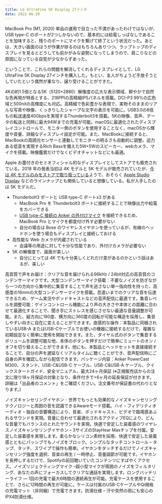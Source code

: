 ```yaml
---
title: LG UltraFine 5K Display 27インチ
date: 2022-06-20
---
```


MacBook Pro (M1, 2020) 単品の運用で目立った不満があったわけではないが、USB type-C のポートが2つしかないので、基本的には給電しっぱなしであることを加味すると、残りのポートにマイクを繋げて終了という状況だった。あとは、大きい画面のほうが作業が捗るのはもちろんありつつ、ラップトップのディスプレイを見るとどうしても前かがみな姿勢になってしまうので、肩こりなどの原因になっている自覚が少なからずあった。

ということで、これらの問題を解消してくれるディスプレイとして、LG UltraFine 5K Display 27インチを購入した。もとい、友人がちょうど手放そうとしていたという偶然が重なり、譲り受けることができた。

<affiliate-link
  src="https://m.media-amazon.com/images/I/71x1qPKSGZL._AC_SX679_.jpg"
  href="https://www.amazon.co.jp/dp/B07XNRFWVX"
  tag="1000ch-22"
  title="LG UltraFine 5K Display 27インチ">4Kの約1.5倍となる5K（5120×2880）解像度の広大な表示領域、鮮やかで自然な色再現が特長とする、218PPIの高精細IPSパネルを搭載。DCI-P3 99%の広色域と500nitの高輝度にも対応。高精細で色彩豊かな表現で、実物そのままのリアルな写真や映像、くっきりしたシャープな文字の表示を可能に。USB3.0の8倍もの転送速度40Gbpsを実現するThunderbolt3を搭載。5Kの映像、音声、データの転送と同時に最大94Wまでの充電が可能。macOSに最適化されたディスプレイコントロールで、モニター側のボタンを使用することなく、macOSから輝度や音量、詳細なディスプレイ設定が可能。また、MacBookに接続すると、MacBookの周囲光センサーと連動してモニターの明るさも自動的に調整。迫力ある低音を実現するRich Bassを備えた5W+5Wのスピーカー、webカメラ、マイクを搭載。映像鑑賞だけでなくビデオチャットなどにも最適。
</affiliate-link>

Apple お墨付きのセミオフィシャル的なディスプレイとしてストアでも販売されている。2018 年の発表当初は 4K モデルと 5K モデルが販売されていたが、[今は 4K モデルのみをストアで取り扱っている](https://www.apple.com/jp/shop/product/HMUA2J/A/lg-ultrafine-4k-display)ようで、おそらく [Apple Studio Display](https://www.apple.com/jp/shop/buy-mac/apple-studio-display) などのラインナップとも関係していると想像している。私が入手したのは 5K モデルだ。

- Thunderbolt3 ポートと USB type-C ポートx3 がある
  - MacBook Pro を Thunderbolt3 ポートに接続することで映像出力や給電をカバーできる
  - [USB type-C 接続の Anker の外付けマイク](https://www.amazon.co.jp/dp/B09J54NRSM) を接続できるため、MacBook Pro とマイクを都度付け外す必要がない
  - 自分の場合は Bose のワイヤレスイヤホンを使っているが、有線のヘッドホンを使う場合もディスプレイと接続しておける
- 高性能な Web カメラが内蔵されている
  - 会議等の用途に対して十分な性能であり、外付けカメラが必要ない
- 5K の解像度で、画面が美しい
  - 自分にとっては 4K でも十分美しくどれだけ差があるのかという話はあるが、美しい

<affiliate-link
  src="https://m.media-amazon.com/images/I/5120DopO7oL._AC_SX679_.jpg"
  href="https://www.amazon.co.jp/dp/B09J54NRSM"
  tag="1000ch-22"
  title="Anker PowerCast M300（コンデンサーマイク、単一指向性）">高音質で声をお届け：クリアな音を届けられる96kHz / 24bit対応の高音質のコンデンサーマイクです。大型コンデンサーマイク搭載：不要なノイズを防ぎながら一つの方向から集中的に集音することで声を逃さない単一指向性を持った、高感度の16mmの大型コンデンサーマイクを搭載。息遣いまでのクリアな音を伝達できるため、ゲーム実況やポッドキャストなどの音声配信に最適です。集音レベルを調整可能：ゲインコントロール機能により声の大きさや本体との距離に合わせて最適化することで、聞き手にストレスを感じさせない最適な音量調整が可能。また、縦方向に180度、横方向に360度の回転が可能な構造を採用し、集音しやすい向きに自在に変えることができます。直感的な操作：本製品に同梱されているUSB-A またはUSB-Cケーブルでお使いの機器に接続するだけで、複雑な初期設定なく簡単に使用を開始できます。また、ダイヤル式のボタンで集音するボリュームを調整可能な他、本体のボタンを押すだけで簡単にミュートのオン / オフを切り替えることができます。他にも、本製品とヘッドセットを直接接続することで、自分の声を遅延なくリアルタイムに聴くことができ、音声配信時にご自身の声を確認しながら配信できます。パッケージ内容：Anker PowerCast M300、スタンド、USB-C&USB-C ケーブル、USB-C&USB-A ケーブル、クイックスタートガイド、安全マニュアル、最大24ヶ月保証 (※正規販売店からの注文に限り18ヶ月保証の対象となり、条件付きで+6ヶ月の延長保証が付きます。詳細は「出品者のコメント」をご確認ください。注文番号が保証書の代わりとなります。)
</affiliate-link>

<affiliate-link
  src="https://m.media-amazon.com/images/I/61cFlHsNj2L._AC_SX679_.jpg"
  href="https://www.amazon.co.jp/dp/B08F24M3GV"
  tag="1000ch-22"
  title="Bose QuietComfort Earbuds 完全ワイヤレスイヤホン ノイズキャンセリング マイク付">ノイズキャンセリングイヤホン - 世界でもっとも効果的なノイズキャンセリングテクノロジーと周囲の音を認識できるAwareモード搭載。ハイ・フィデリティオーディオ – 独自の音響構造により、音楽、ポッドキャスト、ビデオで臨場感あふれるサウンドを実現。音量に合わせて最適化されるアクティブEQにより、どんな音量でもバランスのとれたサウンドを実現。快適で安定した装着感のワイヤレスノイズキャンセリングイヤホン – 3サイズのStayHear Maxチップを付属。安定した装着感を実現します。柔らかなシリコン素材を採用、快適で安定した装着感とともにパッシブでもノイズをブロック。シンプルなタッチコントロール – タップ、タッチ、スワイプで操作も簡単。イヤホンをタッチするだけでノイズキャンセリング強度を選択、音楽の再生 / 一時停止、音量調節が可能です。イヤホンを長押しするだけで、Spotifyの前回聴いていたコンテンツにすばやくアクセス。ノイズリジェクティングマイク –超小型マイクが周囲のノイズをフィルタリング、あなたの声にフォーカスしてクリアな通話を実現します。ロングバッテリーライフ — 1回の充電で最大6時間の連続再生が可能。充電ケースを使用することで、さらに12時間の再生が可能に。ケースは付属のUSB-CケーブルやQi規格の充電マット（非同梱）で充電できます。防滴仕様 – 汗や突然の雨にも安心のIPX4防滴仕様。
</affiliate-link>
